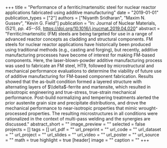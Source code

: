 +++
title = "Performance of a ferritic/martensitic steel for nuclear reactor applications fabricated using additive manufacturing"
date = "2019-01-01"
publication_types = ["2"]
authors = ["Niyanth Sridharan", "Maxim N. Gussev", "Kevin G. Field"]
publication = "In: Journal of Nuclear Materials, (521), _pp. 45--55_, https://doi.org/10.1016/j.jnucmat.2019.04.020"
abstract = "Ferritic/martensitic (FM) steels are being targeted for use in a range of advanced reactor concepts as cladding and structural components. FM steels for nuclear reactor applications have historically been produced using traditional methods (e.g., casting and forging), but recently, additive manufacturing processes have become of interest for making FM-based components. Here, the laser-blown-powder additive manufacturing process was used to fabricate an FM steel, HT9, followed by microstructural and mechanical performance evaluations to determine the viability of future use of additive manufacturing for FM-based component fabrication. Results showed that the as-built condition formed a layered structure with alternating layers of $\\delta$-ferrite and martensite, which resulted in anisotropic engineering and true-stress, true-strain mechanical performance. Post-build normalizing and tempering treatments alerted the prior austenite grain size and precipitate distributions, and drove the mechanical performance to near-isotropic properties that mimic wrought-processed properties. The resulting microstructures in all conditions were rationalized in the context of multi-pass welding and the synergies are discussed."
abstract_short = ""
image_preview = ""
selected = false
projects = []
tags = []
url_pdf = ""
url_preprint = ""
url_code = ""
url_dataset = ""
url_project = ""
url_slides = ""
url_video = ""
url_poster = ""
url_source = ""
math = true
highlight = true
[header]
image = ""
caption = ""
+++
